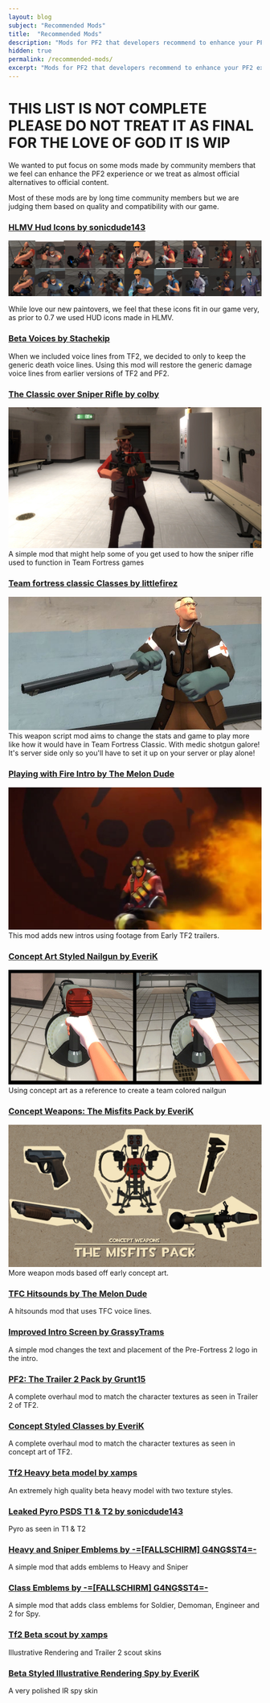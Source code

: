 ```yaml
---
layout: blog
subject: "Recommended Mods"
title:  "Recommended Mods"
description: "Mods for PF2 that developers recommend to enhance your PF2 experience."
hidden: true
permalink: /recommended-mods/
excerpt: "Mods for PF2 that developers recommend to enhance your PF2 experience."
---
```



# THIS LIST IS NOT COMPLETE PLEASE DO NOT TREAT IT AS FINAL FOR THE LOVE OF GOD IT IS WIP


We wanted to put focus on some mods made by community members that we feel can enhance the PF2 experience or we treat as almost official alternatives to official content.

Most of these mods are by long time community members but we are judging them based on quality and compatibility with our game.

### [HLMV Hud Icons by sonicdude143](https://gamebanana.com/mods/413889)

![HLMV Hud Icons](/assets/images/mods/hlmv.jpeg "HLMV Hud Icons ")

While love our new paintovers, we feel that these icons fit in our game very, as prior to 0.7 we used HUD icons made in HLMV.

### [Beta Voices by Stachekip](https://gamebanana.com/sounds/64753)

When we included voice lines from TF2, we decided to only to keep the generic death voice lines. Using this mod will restore the generic damage voice lines from earlier versions of TF2 and PF2.

### [The Classic over Sniper Rifle by colby](https://gamebanana.com/mods/413162)
![The Classic over Sniper Rifle](/assets/images/mods/classic.jpeg "The Classic over Sniper Rifle")
A simple mod that might help some of you get used to how the sniper rifle used to function in Team Fortress games

<!-- ### [Class-Based Shotguns by NeoTF](https://gamebanana.com/mods/328228)
![Class-Based Shotguns](/assets/images/mods/shootyboys.jpeg "Class-Based Shotguns")
Soldier, Pyro, Heavy and Engineer get their own unique shotguns to use in game. Model modified from TF2 -->

<!-- ### [Blinking Grenades by NeoTF](https://gamebanana.com/mods/318555)
Makes the grenades hard to miss! If you like your nades bright and obvious give this mod a try. -->

<!-- ### [Hatsune Miku Scout Mod by Touhou2006](https://gamebanana.com/mods/287200)
![miku](/assets/images/mods/miku.jpeg "miku")
I just think it's so out of place that it's funny. -->

### [Team fortress classic Classes by littlefirez](https://gamebanana.com/mods/386883)
![Medic with shotgun](/assets/images/mods/medic-with-shotgun.jpeg "Medic with shotgun")
This weapon script mod aims to change the stats and game to play more like how it would have in Team Fortress Classic. With medic shotgun galore! It's server side only so you'll have to set it up on your server or play alone!

### [Playing with Fire Intro by The Melon Dude](https://gamebanana.com/mods/360378)
![fire](/assets/images/mods/fire.jpeg "fire")
This mod adds new intros using footage from Early TF2 trailers.

### [Concept Art Styled Nailgun by EveriK](https://gamebanana.com/mods/248126)
![team colored nailgun](/assets/images/mods/team-nailgun.jpeg "team colored nailgun")
Using concept art as a reference to create a team colored nailgun

### [Concept Weapons: The Misfits Pack by EveriK](https://gamebanana.com/mods/248148)
![misfits](/assets/images/mods/misfits.jpeg "misfits")
More weapon mods based off early concept art.


<!-- ### [Les Tontons Flingueurs gun sounds by Farlander](https://gamebanana.com/sounds/64807)
I just think it's so out of place that it's funny. -->

### [TFC Hitsounds by The Melon Dude](https://gamebanana.com/sounds/64805)
A hitsounds mod that uses TFC voice lines.

### [Improved Intro Screen by GrassyTrams](https://gamebanana.com/mods/413711)
A simple mod changes the text and placement of the Pre-Fortress 2 logo in the intro.

### [PF2: The Trailer 2 Pack by Grunt15](https://gamebanana.com/mods/307469)
A complete overhaul mod to match the character textures as seen in Trailer 2 of TF2.

### [Concept Styled Classes by EveriK](https://gamebanana.com/mods/248149)
A complete overhaul mod to match the character textures as seen in concept art of TF2.

### [Tf2 Heavy beta model by xamps](https://gamebanana.com/mods/248139)
An extremely high quality beta heavy model with two texture styles.

### [Leaked Pyro PSDS T1 & T2 by sonicdude143](https://gamebanana.com/mods/413894)
Pyro as seen in T1 & T2

### [Heavy and Sniper Emblems by -=[FALLSCHIRM] G4NG$ST4=-](https://gamebanana.com/mods/414134)
A simple mod that adds emblems to Heavy and Sniper

### [Class Emblems by -=[FALLSCHIRM] G4NG$ST4=-](https://gamebanana.com/mods/413941)
A simple mod that adds class emblems for Soldier, Demoman, Engineer and 2 for Spy.

### [Tf2 Beta scout by xamps](https://gamebanana.com/mods/413542)
Illustrative Rendering and Trailer 2 scout skins

### [Beta Styled Illustrative Rendering Spy by EveriK](https://gamebanana.com/mods/413827)
A very polished IR spy skin